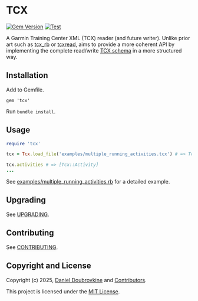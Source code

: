 # TCX

[![Gem Version](https://badge.fury.io/rb/tcx.svg)](https://badge.fury.io/rb/tcx)
[![Test](https://github.com/dblock/tcx/actions/workflows/test.yml/badge.svg?branch=master)](https://github.com/dblock/tcx/actions/workflows/test.yml)

A Garmin Training Center XML (TCX) reader (and future writer). Unlike prior art such as [tcx_rb](https://github.com/keithdoggett/tcx_rb) or [tcxread](https://github.com/firefly-cpp/tcxread), aims to provide a more coherent API by implementing the complete read/write [TCX schema](https://www8.garmin.com/xmlschemas/TrainingCenterDatabasev2.xsd) in a more structured way.

## Installation

Add to Gemfile.

```
gem 'tcx'
```

Run `bundle install`.

## Usage

```ruby
require 'tcx'

tcx = Tcx.load_file('examples/multiple_running_activities.tcx') # => Tcx::Database

tcx.activities # => [Tcx::Activity]
...
```

See [examples/multiple_running_activities.rb](examples/multiple_running_activities.rb) for a detailed example.

## Upgrading

See [UPGRADING](UPGRADING.md).

## Contributing

See [CONTRIBUTING](CONTRIBUTING.md).

## Copyright and License

Copyright (c) 2025, [Daniel Doubrovkine](https://twitter.com/dblockdotorg) and [Contributors](CHANGELOG.md).

This project is licensed under the [MIT License](LICENSE.md).
